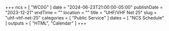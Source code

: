 +++
ncs = [ "WC0G" ]
date = "2024-06-23T21:00:00-05:00"
publishDate = "2023-12-21"
endTime = ""
location = ""
title = "UHF/VHF Net 25"
slug = "uhf-vhf-net-25"
categories = [ "Public Service" ]
dates = [ "NCS Schedule" ]
outputs = [ "HTML", "Calendar" ]
+++
